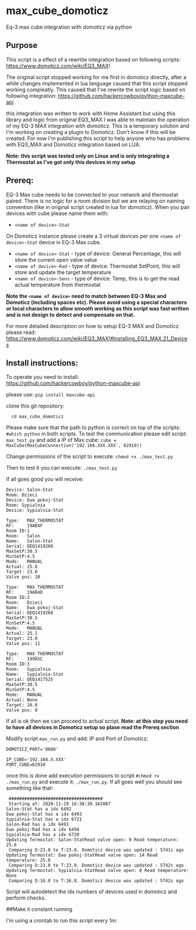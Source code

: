# max_cube_domoticz
Eq-3 max cube integration with domoticz via python

## Purpose

This script is a effect of a rewrtite integration based on following scripts: 
https://www.domoticz.com/wiki/EQ3_MAX!

The original script stopped working for me first in domoticz directly, after a while changes implemented in lua language caused that this script stopped working compleatly. 
This caused that I've rewrite the script logic based on following integration: 
https://github.com/hackercowboy/python-maxcube-api

this integration was written to work with Home Assistant but using this library and logic from original EQ3_MAX I was able to maintain the operation of my EQ-3 MAX integration with domoticz. This is a temporary solution and I'm working on creating a plugin to Domoticz. Don't know if this will be created. For now I'm publishing this script to help anyone who has problems with EQ3_MAX and Domoticz integration based on LUA. 

**Note: this script was tested only on Linux and is only integrating a Thermostat as I've got only this devices in my setup**

## Prereq: 

EQ-3 Max cube needs to be connected to your network and thermostat paired. There is no logic for a room division but we are relaying on naming convention (like in original script created in lua for domoticz). When you pair devices with cube please name them with:<br />
- `<name of device>-Stat`<br />

On Domoticz instance please create a 3 virtual devices per one `<name of device>-Stat` device in EQ-3 Max cube. <br />

- `<name of device>-Stat` - type of device: General Percentage, this will store the current open valve value <br />
- `<name of device>-Rad`  - type of device: Thermostat SetPoint, this will store and update the target temperature <br />
- `<name of device>-Sens` - type of device: Temp, this is to get the read actual temperature from thermostat <br />

**Note the `<name of device>` need to match between EQ-3 Max and Domoticz (including spaces etc). Please avoid using a special characters or local characters to allow smooth working as this script was fast written and is not design to detect and compensate on that.**

For more detailed description on how to setup EQ-3 MAX and Domoticz please read:  <br />
https://www.domoticz.com/wiki/EQ3_MAX!#Installing_EQ3_MAX.21_Devices

## Install instructions: 

To operate you need to install: <br />
https://github.com/hackercowboy/python-maxcube-api <br />

please use: 
``` pip install maxcube-api ```

clone this git repository: 
``` git clone 
  cd max_cube_domoticz
  ```

Please make sure that the path to python is correct on top of the scripts:
``` #which python ``` in both scripts. 
To test the communication please edit script: ``` max_test.py ``` and add a IP of Max cube: 
``` cube = MaxCube(MaxCubeConnection('192.168.XXX.XXX', 62910)) ```

Change permissions of the script to execute: 
``` chmod +x ./max_test.py ```

Then to test it you can execute: 
``` ./max_test.py ```

If all goes good you will receive: 
```Room: Salon
Device: Salon-Stat
Room: Dzieci
Device: Ewa pokoj-Stat
Room: Sypialnia
Device: Sypialnia-Stat

Type:   MAX_THERMOSTAT
RF:     19AB4F
Room ID:1
Room:   Salon
Name:   Salon-Stat
Serial: OEQ1419266
MaxSetP:30.5
MinSetP:4.5
Mode:   MANUAL
Actual: 25.6
Target: 23.0
Valve pos: 10

Type:   MAX_THERMOSTAT
RF:     19AB4D
Room ID:2
Room:   Dzieci
Name:   Ewa pokoj-Stat
Serial: OEQ1419268
MaxSetP:30.5
MinSetP:4.5
Mode:   MANUAL
Actual: 25.1
Target: 23.0
Valve pos: 11

Type:   MAX_THERMOSTAT
RF:     199A5C
Room ID:3
Room:   Sypialnia
Name:   Sypialnia-Stat
Serial: OEQ1417525
MaxSetP:30.5
MinSetP:4.5
Mode:   MANUAL
Actual: None
Target: 16.0
Valve pos: 0
```
If all is ok then we can proceed to actual script. **Note: at this step you need to have all devices in Domoticz setup so plase read the Prereq section**

Modify script ```max_run.py``` and add: 
IP and Port of Domoticz: 
```DOMOTICZ_IP='192.168.XXX.XXX'
DOMOTICZ_PORT='8080'

IP_CUBE='192.168.X.XXX'
PORT_CUBE=62910
```
once this is done add execution permissions to script ```#chmod +x ./max_run.py``` and execute it: ```./max_run.py```. If all goes well you should see something like that: 
```$ ./max_run.py
 ####################################
 Starting at: 2020-11-29 16:38:30.162087
Salon-Stat has a idx 6492
Ewa pokoj-Stat has a idx 6493
Sypialnia-Stat has a idx 6721
Salon-Rad has a idx 6491
Ewa pokoj-Rad has a idx 6494
Sypialnia-Rad has a idx 6720
Updating Termostat: Salon-StatRead valve open: 9 Read temperature: 25.6
 Comparing D:23.0 to T:23.0. Domoticz device was updated : 5741s ago
Updating Termostat: Ewa pokoj-StatRead valve open: 14 Read temperature: 25.0
 Comparing D:23.0 to T:23.0. Domoticz device was updated : 5742s ago
Updating Termostat: Sypialnia-StatRead valve open: 0 Read temperature: None
 Comparing D:16.0 to T:16.0. Domoticz device was updated : 5742s ago
```

Script will autodetect the idx numbers of devices used in domoticz and perform checks. 

##Make it constant running 

I'm using a crontab to run this script every 1m: 
